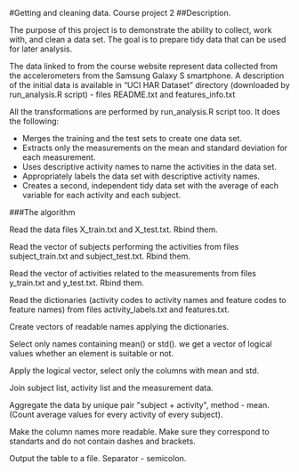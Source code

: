 #Getting and cleaning data. Course project 2
##Description.

The purpose of this project is to demonstrate the ability to collect, work with, and clean a data set. The goal is to prepare tidy data that can be used for later analysis. 

The data linked to from the course website represent data collected from the accelerometers from the Samsung Galaxy S smartphone. A description of the initial data is available in “UCI HAR Dataset” directory (downloaded by run_analysis.R script) - files README.txt and features_info.txt

All the transformations are performed by run_analysis.R script too.
It does the following:

* Merges the training and the test sets to create one data set.
* Extracts only the measurements on the mean and standard deviation for each measurement.
* Uses descriptive activity names to name the activities in the data set.
* Appropriately labels the data set with descriptive activity names. 
* Creates a second, independent tidy data set with the average of each variable for each activity and each subject. 

###The algorithm

Read the data files X_train.txt and X_test.txt. Rbind them.

Read the vector of subjects performing the activities from files subject_train.txt and subject_test.txt. Rbind them.

Read the vector of activities related to the measurements from files y_train.txt and y_test.txt. Rbind them.

Read the dictionaries (activity codes to activity names and feature codes to feature names) from files activity_labels.txt and features.txt.

Create vectors of readable names applying the dictionaries.

Select only names containing mean() or std().
we get a vector of logical values whether an element is suitable or not.

Apply the logical vector, select only the columns with mean and std.

Join subject list, activity list and the measurement data.

Aggregate the data by unique pair "subject + activity", method - mean. (Count average values for every activity of every subject).

Make the column names more readable. Make sure they correspond to standarts and do not contain dashes and brackets.

Output the table to a file. Separator - semicolon.
